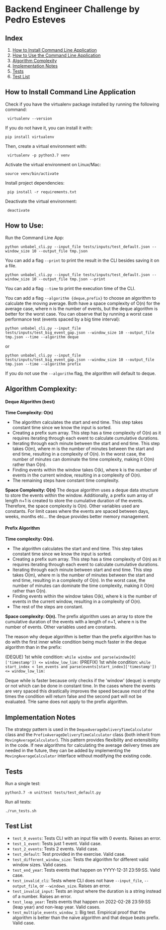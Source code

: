 # Backend Engineer Challenge by Pedro Esteves

## Index

1. [How to Install Command Line Application](#how-to-install-command-line-application)
2. [How to Use the Command Line Application](#how-to-use)
3. [Algorithm Complexity](#algorithm-complexity)
4. [Implementation Notes](#implementation-notes)
5. [Tests](#tests)
6. [Test List](#test-list)

## How to Install Command Line Application

Check if you have the virtualenv package installed by running the following command:

``` virtualenv --version``` 

If you do not have it, you can install it with:

``` pip install virtualenv ``` 

Then, create a virtual environment with:

```  virtualenv -p python3.7 venv ``` 

Activate the virtual environment on Linux/Mac:

``` source venv/bin/activate ``` 

Install project dependencies:

```  pip install -r requirements.txt ``` 

Deactivate the virtual environment:

```  deactivate ``` 

## How to Use:

Run the Command Line App:

``` python unbabel_cli.py --input_file tests/inputs/test_default.json --window_size 10 --output_file tmp.json ```

You can add a flag `--print` to print the result in the CLI besides saving it on a file.

``` python unbabel_cli.py --input_file tests/inputs/test_default.json --window_size 10 --output_file tmp.json --print ```

You can add a flag `--time` to print the execution time of the CLI.

You can add a flag `--algorithm {deque,prefix}` to choose an algorithm to calculate the moving average. Both have a space complexity of O(n) for the average case, where n is the number of events, but the deque algorithm is better for the worst case. You can observe that by running a worst case performance test (events spaced by a big time interval):

``` python unbabel_cli.py --input_file tests/inputs/test_big_event_gap.json --window_size 10 --output_file tmp.json --time --algorithm deque ```

or

``` python unbabel_cli.py --input_file tests/inputs/test_big_event_gap.json --window_size 10 --output_file tmp.json --time --algorithm prefix ```

If you do not use the `--algorithm` flag, the algorithm will default to deque.

## Algorithm Complexity:

#### Deque Algorithm (best) ####

<b>Time Complexity: O(n) </b>
- The algorithm calculates the start and end time. This step takes constant time since we know the input is sorted.
- Creating a prefix sum array. This step has a time complexity of O(n) as it requires iterating through each event to calculate cumulative durations.
- Iterating through each minute between the start and end time. This step takes O(m), where m is the number of minutes between the start and end time, resulting in a complexity of O(n). In the worst case, the number of minutes can dominate the time complexity, making it O(m) rather than O(n).
- Finding events within the window takes O(k), where k is the number of events in the current window, resulting in a complexity of O(n).
- The remaining steps have constant time complexity.

<b>Space Complexity: O(n)</b>
The deque algorithm uses a deque data structure to store the events within the window. Additionally, a prefix sum array of length n+1 is created to store the cumulative duration of the events. Therefore, the space complexity is O(n). Other variables used are constants. For limit cases where the events are spaced between days, weeks, months etc... the deque provides better memory management.

#### Prefix Algorithm
<b> Time complexity: O(n). </b>
- The algorithm calculates the start and end time. This step takes constant time since we know the input is sorted.
- Creating a prefix sum array. This step has a time complexity of O(n) as it requires iterating through each event to calculate cumulative durations.
- Iterating through each minute between start and end time. This step takes O(m), where m is the number of minutes between the start and end time, resulting in a complexity of O(n). In the worst case, the number of minutes can dominate the time complexity, making it O(m) rather than O(n).
- Finding events within the window takes O(k), where k is the number of events in the current window, resulting in a complexity of O(n).
- The rest of the steps are constant.

<b> Space complexity: O(n). </b>
The prefix algorithm uses an array to store the cumulative duration of the events with a length of n+1, where n is the number of events. Other variables used are constants.

The reason why deque algorithm is better than the prefix algorithm has to do with the first inner while condition being much faster in the deque algorithm than in the prefix:

(DEQUE) 1st while condition: 
```while window and parse(window[0]['timestamp']) <= window_low_lim:```
(PREFIX) 1st while condition: 
```while start_index < len_events and parse(events[start_index]['timestamp']) <= window_low_lim:```

Deque while is faster because only checks if the 'window' (deque) is empty or not which can be done in constant time.
In the cases where the events are very spaced this drastically improves the speed because most of the times the condition
will return false and the second part will not be evaluated. THe same does not apply to the prefix algorithm.

## Implementation Notes

The strategy pattern is used in the `DequeAverageDeliveryTimeCalculator` class and the `PrefixAverageDeliveryTimeCalculator` class (both inherit from `MovingAverageCalculator`). This pattern provides flexibility and extensibility in the code. If new algorithms for calculating the average delivery times are needed in the future, they can be added by implementing the `MovingAverageCalculator` interface without modifying the existing code.

## Tests

Run a single test:

```python3.7 -m unittest tests/test_default.py```

Run all tests:

```./run_tests.sh```

## Test List

- `test_0_events`: Tests CLI with an input file with 0 events. Raises an error.
- `test_1_event`: Tests just 1 event. Valid case.
- `test_2_events`: Tests 2 events. Valid case.
- `test_default`: Test provided in the exercise. Valid case.
- `test_different_window_size`: Tests the algorithm for different valid window sizes. Valid cases.
- `test_end_year`: Tests events that happen on YYYY-12-31 23:59:SS. Valid case.
- `test_invalid_cli`: Tests where CLI does not have `--input_file`, `--output_file`, or `--windows_size`. Raises an error.
- `test_invalid_input`: Tests an input where the duration is a string instead of a number. Raises an error.
- `test_leap_year`: Tests events that happen on 2022-02-28 23:59:SS (leap year) and non-leap year. Valid cases.
- `test_multiple_events_window_1`: Big test. Empirical proof that the algorithm is better than the naive algorithm and that deque beats prefix. Valid case.